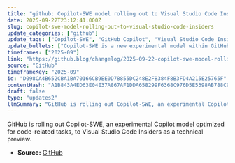 ```yaml
---
title: "github: Copilot-SWE model rolling out to Visual Studio Code Insiders"
date: 2025-09-22T23:12:41.000Z
slug: copilot-swe-model-rolling-out-to-visual-studio-code-insiders
update_categories: ["github"]
update_tags: ["Copilot-SWE", "GitHub Copilot", "Visual Studio Code Insiders", "technical preview", "rollout", "code editing", "experimental model", "GitHub Blog"]
update_bullets: ["Copilot-SWE is a new experimental model within GitHub Copilot.", "Now rolling out to Visual Studio Code Insiders as part of a technical preview.", "Optimized for code-related tasks such as editing and other developer workflows.", "Announcement posted on the GitHub Blog changelog."]
timeframes: ["2025-09"]
link: "https://github.blog/changelog/2025-09-22-copilot-swe-model-rolling-out-to-visual-studio-code-insiders"
source: "GitHub"
timeframeKey: "2025-09"
id: "D098CA4B652CBA1BA70166CB9EE0D78855DC248E2FB384F8B3FD4A215E25765F"
contentHash: "A1B843A4ED63E04E37A867AF1DDA658299F6368C976D5E5398AB788C9CE4C048"
draft: false
type: "updates2"
llmSummary: "GitHub is rolling out Copilot-SWE, an experimental Copilot model optimized for code-related tasks, to Visual Studio Code Insiders as a technical preview."
---
```


GitHub is rolling out Copilot-SWE, an experimental Copilot model optimized for code-related tasks, to Visual Studio Code Insiders as a technical preview.

- **Source:** [GitHub](https://github.blog/changelog/2025-09-22-copilot-swe-model-rolling-out-to-visual-studio-code-insiders)
